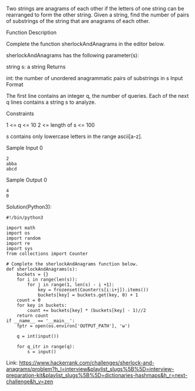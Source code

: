 Two strings are anagrams of each other if the letters of one string can be rearranged to form the other string. 
Given a string, find the number of pairs of substrings of the string that are anagrams of each other.

Function Description

Complete the function sherlockAndAnagrams in the editor below.

sherlockAndAnagrams has the following parameter(s):

string s: a string
Returns

int: the number of unordered anagrammatic pairs of substrings in s
Input Format

The first line contains an integer q, the number of queries.
Each of the next q lines contains a string s to analyze.

Constraints

1 <= q <= 10
2 <= length of s <= 100

s contains only lowercase letters in the range ascii[a-z].

Sample Input 0
```
2
abba
abcd
```
Sample Output 0
```
4
0
```

Solution(Python3):
```
#!/bin/python3

import math
import os
import random
import re
import sys
from collections import Counter

# Complete the sherlockAndAnagrams function below.
def sherlockAndAnagrams(s):
    buckets = {}
    for i in range(len(s)):
        for j in range(1, len(s) - i +1):
            key = frozenset(Counter(s[i:i+j]).items())
            buckets[key] = buckets.get(key, 0) + 1
    count = 0
    for key in buckets:
        count += buckets[key] * (buckets[key] - 1)//2
    return count
if __name__ == '__main__':
    fptr = open(os.environ['OUTPUT_PATH'], 'w')

    q = int(input())

    for q_itr in range(q):
        s = input()

```
Link: https://www.hackerrank.com/challenges/sherlock-and-anagrams/problem?h_l=interview&playlist_slugs%5B%5D=interview-preparation-kit&playlist_slugs%5B%5D=dictionaries-hashmaps&h_r=next-challenge&h_v=zen

